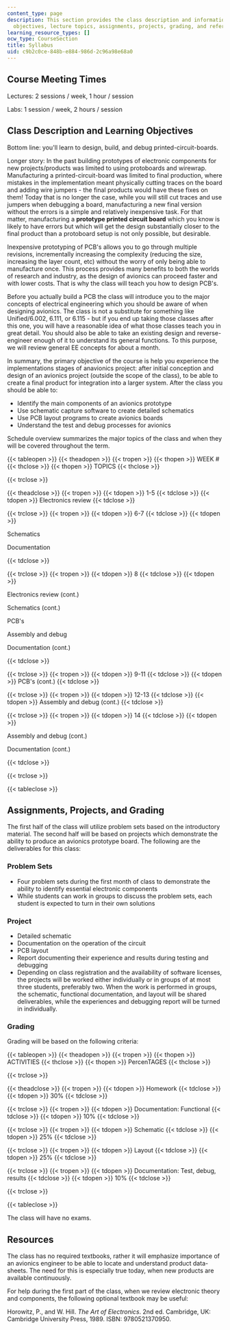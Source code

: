```yaml
---
content_type: page
description: This section provides the class description and information on learning
  objectives, lecture topics, assignments, projects, grading, and references.
learning_resource_types: []
ocw_type: CourseSection
title: Syllabus
uid: c9b2c0ce-848b-e884-986d-2c96a98e68a0
---
```


Course Meeting Times
--------------------

Lectures: 2 sessions / week, 1 hour / session

Labs: 1 session / week, 2 hours / session

Class Description and Learning Objectives
-----------------------------------------

Bottom line: you'll learn to design, build, and debug printed-circuit-boards.

Longer story: In the past building prototypes of electronic components for new projects/products was limited to using protoboards and wirewrap. Manufacturing a printed-circuit-board was limited to final production, where mistakes in the implementation meant physically cutting traces on the board and adding wire jumpers - the final products would have these fixes on them! Today that is no longer the case, while you will still cut traces and use jumpers when debugging a board, manufacturing a new final version without the errors is a simple and relatively inexpensive task. For that matter, manufacturing a **prototype printed circuit board** which you know is likely to have errors but which will get the design substantially closer to the final product than a protoboard setup is not only possible, but desirable.

Inexpensive prototyping of PCB's allows you to go through multiple revisions, incrementally increasing the complexity (reducing the size, increasing the layer count, etc) without the worry of only being able to manufacture once. This process provides many benefits to both the worlds of research and industry, as the design of avionics can proceed faster and with lower costs. That is why the class will teach you how to design PCB's.

Before you actually build a PCB the class will introduce you to the major concepts of electrical engineering which you should be aware of when designing avionics. The class is not a substitute for something like Unified/6.002, 6.111, or 6.115 - but if you end up taking those classes after this one, you will have a reasonable idea of what those classes teach you in great detail. You should also be able to take an existing design and reverse-engineer enough of it to understand its general functions. To this purpose, we will review general EE concepts for about a month.

In summary, the primary objective of the course is help you experience the implementations stages of anavionics project: after initial conception and design of an avionics project (outside the scope of the class), to be able to create a final product for integration into a larger system. After the class you should be able to:

*   Identify the main components of an avionics prototype
*   Use schematic capture software to create detailed schematics
*   Use PCB layout programs to create avionics boards
*   Understand the test and debug processes for avionics

Schedule overview summarizes the major topics of the class and when they will be covered throughout the term.

{{< tableopen >}}
{{< theadopen >}}
{{< tropen >}}
{{< thopen >}}
WEEK #
{{< thclose >}}
{{< thopen >}}
TOPICS
{{< thclose >}}

{{< trclose >}}

{{< theadclose >}}
{{< tropen >}}
{{< tdopen >}}
1-5
{{< tdclose >}}
{{< tdopen >}}
Electronics review
{{< tdclose >}}

{{< trclose >}}
{{< tropen >}}
{{< tdopen >}}
6-7
{{< tdclose >}}
{{< tdopen >}}


Schematics

Documentation


{{< tdclose >}}

{{< trclose >}}
{{< tropen >}}
{{< tdopen >}}
8
{{< tdclose >}}
{{< tdopen >}}


Electronics review (cont.)

Schematics (cont.)

PCB's

Assembly and debug

Documentation (cont.)


{{< tdclose >}}

{{< trclose >}}
{{< tropen >}}
{{< tdopen >}}
9-11
{{< tdclose >}}
{{< tdopen >}}
PCB's (cont.)
{{< tdclose >}}

{{< trclose >}}
{{< tropen >}}
{{< tdopen >}}
12-13
{{< tdclose >}}
{{< tdopen >}}
Assembly and debug (cont.)
{{< tdclose >}}

{{< trclose >}}
{{< tropen >}}
{{< tdopen >}}
14
{{< tdclose >}}
{{< tdopen >}}


Assembly and debug (cont.)

Documentation (cont.)


{{< tdclose >}}

{{< trclose >}}

{{< tableclose >}}

Assignments, Projects, and Grading
----------------------------------

The first half of the class will utilize problem sets based on the introductory material. The second half will be based on projects which demonstrate the ability to produce an avionics prototype board. The following are the deliverables for this class:

### Problem Sets

*   Four problem sets during the first month of class to demonstrate the ability to identify essential electronic components
*   While students can work in groups to discuss the problem sets, each student is expected to turn in their own solutions

### Project

*   Detailed schematic
*   Documentation on the operation of the circuit
*   PCB layout
*   Report documenting their experience and results during testing and debugging
*   Depending on class registration and the availability of software licenses, the projects will be worked either individually or in groups of at most three students, preferably two. When the work is performed in groups, the schematic, functional documentation, and layout will be shared deliverables, while the experiences and debugging report will be turned in individually.

### Grading

Grading will be based on the following criteria:

{{< tableopen >}}
{{< theadopen >}}
{{< tropen >}}
{{< thopen >}}
ACTIVITIES
{{< thclose >}}
{{< thopen >}}
PercenTAGES
{{< thclose >}}

{{< trclose >}}

{{< theadclose >}}
{{< tropen >}}
{{< tdopen >}}
Homework
{{< tdclose >}}
{{< tdopen >}}
30%
{{< tdclose >}}

{{< trclose >}}
{{< tropen >}}
{{< tdopen >}}
Documentation: Functional
{{< tdclose >}}
{{< tdopen >}}
10%
{{< tdclose >}}

{{< trclose >}}
{{< tropen >}}
{{< tdopen >}}
Schematic
{{< tdclose >}}
{{< tdopen >}}
25%
{{< tdclose >}}

{{< trclose >}}
{{< tropen >}}
{{< tdopen >}}
Layout
{{< tdclose >}}
{{< tdopen >}}
25%
{{< tdclose >}}

{{< trclose >}}
{{< tropen >}}
{{< tdopen >}}
Documentation: Test, debug, results
{{< tdclose >}}
{{< tdopen >}}
10%
{{< tdclose >}}

{{< trclose >}}

{{< tableclose >}}

The class will have no exams.

Resources
---------

The class has no required textbooks, rather it will emphasize importance of an avionics engineer to be able to locate and understand product data-sheets. The need for this is especially true today, when new products are available continuously.

For help during the first part of the class, when we review electronic theory and components, the following optional textbook may be useful:

Horowitz, P., and W. Hill. _The Art of Electronics_. 2nd ed. Cambridge, UK: Cambridge University Press, 1989. ISBN: 9780521370950.
